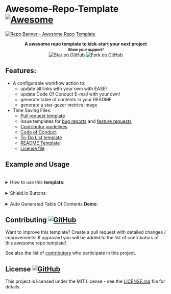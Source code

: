 # Awesome-Repo-Template [![Awesome](https://awesome.re/badge.svg)](https://github.com/MarketingPipeline/Awesome-Repo-Template/)

<a href="https://github.com/MarketingPipeline/Awesome-Repo-Template/">
<img height=350 alt="Repo Banner - Awesome Repo Template" src="https://capsule-render.vercel.app/api?type=waving&color=c4a2bd&height=300&section=header&text=Awesome Repo Template&fontSize=70&fontColor=ffffff&animation=fadeIn&fontAlignY=38&desc=Easily setup your next repo!&descAlignY=60&descAlign=50"></img></a>

<p align="center">
  <b>A awesome repo template to kick-start your next project</b>

  <br>
  <small> <b><i>Show your support!</i> </b></small>
  <br>
   <a href="https://github.com/MarketingPipeline/Awesome-Repo-Template">
    <img title="Star on GitHub" src="https://img.shields.io/github/stars/MarketingPipeline/Awesome-Repo-Template.svg?style=social&label=Star">
  </a>
  <a href="https://github.com/MarketingPipeline/Awesome-Repo-Template/fork">
    <img title="Fork on GitHub" src="https://img.shields.io/github/forks/MarketingPipeline/Awesome-Repo-Template.svg?style=social&label=Fork">
  </a>
   </p>  


## Features:

- A configurable workflow action to:  
  - update all links with your own with EASE!
  - update Code Of Conduct E-mail with your own!
  - generate table of contents in your README
  - generate a star-gazer metrics image
- Time Saving Files:
  - [Pull request template](.github/pull_request_template.md)
  - Issue templates for [bug reports](.github/ISSUE_TEMPLATE/bug_report.md) and
    [feature requests](.github/ISSUE_TEMPLATE/feature_request.md)
  - [Contributor guidelines](CONTRIBUTING.md)
  - [Code of Conduct](CODE_OF_CONDUCT.md)
  - [To-Do List template](.github/TO_DO.md)
  - [README Template](README.md)
  - [License file](LICENSE) 




## Example and Usage




	
 <br>
<details><summary>How to use this <b>template</b>:</summary>
 <br>		
 
 To run any of these tasks you MUST be in the <b>Actions section</b>
 
 <details><summary>How to find the <a href="https://github.com/MarketingPip/Awesome-Repo-Template/actions"><b>Action</b></a></summary>
 
<a href="https://github.com/MarketingPip/Awesome-Repo-Template/actions"> ![image](https://user-images.githubusercontent.com/86180097/177446180-b71e50d1-df9d-4ef8-8d78-91184702cff0.png) </a>

</details>	

<br>	 
<br>	 
	
<details><summary>How to replace all <b>links</b> with your own:</summary>
<br>	
	
Edit the [repo_config.json](.github/py_repo_tools/repo_config.json) file & set the value for "REPLACE_TEXT_WITH" - to your username & repo name like the following example 

       MyUserName/My-Repo-Name

And run the Repo Generator in Actions - set "Update all links" to <code>checked</code>
 <br>	 <br>	 <br>	 <br>	 <br>	 <br>	 <br>	 <br>	 <br>	
</details>

<br>	 
<br>	 
	
<details><summary>How to replace <b>e-mail</b> in <a href="CODE_OF_CONDUCT.md">Code of Conduct</a> with your own:</summary>
<br>	
	
Edit the [repo_config.json](.github/py_repo_tools/repo_config.json) file & set the value for "CODE_OF_CONDUCT_EMAIL" - to your e-mail address like the following example. 

       hello_world@github.com

And run the Repo Generator in Actions- set "Update Code Of Conduct Info" to <code>checked</code>
 <br>	 <br>	 <br>	 <br>	 <br>	 <br>	 <br>	 <br>	 <br>	
</details>
 <br>		
 
	
<br>	 
<br>	 
	
<details><summary>How to generate <b>Table Of Contents</b>:</summary>
<br>	
To generate tables of contents automatically use anywhere in your README.md file a comment like so

   
&lt;!-- toc -->

&lt;!-- tocstop -->


And when running the Repo Generator in Actions - set "Generate Table Of Contents" to <code>checked</code>


<b><i>WARNING:</i></b> Only 1 table of contents can be generated in a README - if you use more than one you WILL face problems. 
 <br>	 <br>	 <br>	 <br>	 <br>	 <br>	 <br>	 <br>	 <br>	
</details>


 <br>		
 
	
<br>	 
<br>	 
	
<details><summary>How to Generate a <b>Metrics Image</b>:</summary>
<br>	
 
Create a Personal Access Token & create a repo secret called "METRICS_TOKEN" & when running the Repo Generator - set "Generate Metrics Image File" to <code>checked</code> 

You will have an image generated that looks like this!

<img src="stargazers-metrics.svg"></img>

It will be placed in the main repo under the filename <code>stargazers-metrics.svg</code> 

<i>Note:</i> if someone knows how to change this please make a pull request with the image placed to .github folder!


 <br>	 <br>	 <br>	 <br>	 <br>	 <br>	 <br>	 <br>	 <br>	
</details>


<br>	 <br>	 <br>	 <br>	 <br>	 <br>	 <br>	 <br>	 <br>		
</details>
	
<br>	 
	
<details><summary>Shield.io Buttons:</summary>
<br>

<!--Copy & paste whatever buttons you need!-->

_Repo metadata_

	
[![Github license](https://img.shields.io/github/license/MarketingPipeline/Awesome-Repo-Template.svg "Github license")](https://github.com/MarketingPipeline/Awesome-Repo-Template/blob/master/LICENSE)
[![Open issues](https://img.shields.io/github/issues/MarketingPipeline/Awesome-Repo-Template.svg "Open issues")](https://github.com/MarketingPipeline/Awesome-Repo-Template/issues)
[![Closed issues](https://img.shields.io/github/issues-closed/MarketingPipeline/Awesome-Repo-Template.svg "Closed issues")](https://github.com/MarketingPipeline/Awesome-Repo-Template/issues?utf8=✓&q=is%3Aissue+is%3Aclosed)
[![Open Pull Requests](https://img.shields.io/github/issues-pr/MarketingPipeline/Awesome-Repo-Template.svg "Open Pull Requests")](https://github.com/MarketingPipeline/Awesome-Repo-Template/pulls)
[![Closed Pull Requests](https://img.shields.io/github/issues-pr-closed/MarketingPipeline/Awesome-Repo-Template.svg "Closed Pull Requests")](https://github.com/MarketingPipeline/Awesome-Repo-Template/pulls?utf8=✓&q=is%3Apr+is%3Aclosed)
[![Commit activity](https://img.shields.io/github/commit-activity/m/MarketingPipeline/Awesome-Repo-Template.svg "Commit activity")](https://github.com/MarketingPipeline/Awesome-Repo-Template/graphs/commit-activity)
[![GitHub contributors](https://img.shields.io/github/contributors/MarketingPipeline/Awesome-Repo-Template.svg "Github contributors")](https://github.com/MarketingPipeline/Awesome-Repo-Template/graphs/contributors)
[![Last commit](https://img.shields.io/github/last-commit/MarketingPipeline/Awesome-Repo-Template.svg "Last commit")](https://github.com/MarketingPipeline/Awesome-Repo-Template/commits/master)
[![GitHub tag](https://img.shields.io/github/tag/MarketingPip/Awesome-Repo-Template?include_prereleases=&sort=semver&color=blue)](https://github.com/MarketingPip/Awesome-Repo-Template/releases/)



_Social buttons_

[![MarketingPip - Awesome-Repo-Template](https://img.shields.io/static/v1?label=MarketingPip&message=Awesome-Repo-Template&color=blue&logo=github)](https://github.com/MarketingPip/Awesome-Repo-Template "Go to GitHub repo")
[![stars - Awesome-Repo-Template](https://img.shields.io/github/stars/MarketingPip/Awesome-Repo-Template?style=social)](https://github.com/MarketingPip/Awesome-Repo-Template)
[![forks - Awesome-Repo-Template](https://img.shields.io/github/forks/MarketingPip/Awesome-Repo-Template?style=social)](https://github.com/MarketingPip/Awesome-Repo-Template)



_Call-to-Action buttons_



[![Use this template](https://img.shields.io/badge/Generate-Use_this_template-2ea44f?style=for-the-badge)](https://github.com/MarketingPip/Awesome-Repo-Template/generate)

[![View site - GH Pages](https://img.shields.io/badge/View_site-GH_Pages-2ea44f?style=for-the-badge)](https://marketingpip.github.io/Awesome-Repo-Template/)


_Documentation button_


[![view - Documentation](https://img.shields.io/badge/view-Documentation-blue?style=for-the-badge)](/README.MD "Go to project documentation")


_Custom button_

<img alt="Custom Shield.io Button" src="https://img.shields.io/badge/Custom-Button-blue.svg?style=flat-square"></img>	


<br>	 <br>	 <br>	 <br>	 <br>	 <br>	 <br>	 <br>	 <br>	
</details>
	
<br>	 
	 

<details><summary>Auto Generated Table Of Contents <b> Demo</b>:</summary>
<br>
<!------- Table Of Contents Will Auto Generate In Side Of Here ---- >

<!-- toc -->

- [Features:](#features)
- [Example and Usage](#example-and-usage)
- [Contributing ![GitHub](https://img.shields.io/github/contributors/MarketingPipeline/Awesome-Repo-Template)](#contributing-githubhttpsimgshieldsiogithubcontributorsmarketingpipelineawesome-repo-template)
- [License ![GitHub](https://img.shields.io/github/license/MarketingPipeline/Awesome-Repo-Template)](#license-githubhttpsimgshieldsiogithublicensemarketingpipelineawesome-repo-template)

<!-- tocstop -->

</details>









## Contributing <a href="https://github.com/MarketingPipeline/Awesome-Repo-Template/graphs/contributors"> ![GitHub](https://img.shields.io/github/contributors/MarketingPipeline/Awesome-Repo-Template) </a>

Want to improve this template? Create a pull request with detailed changes / improvements! If approved you will be added to the list of contributors of this awesome repo template!

See also the list of
[contributors](https://github.com/MarketingPipeline/Awesome-Repo-Template/graphs/contributors) who
participate in this project.

## License <a href="LICENSE"> ![GitHub](https://img.shields.io/github/license/MarketingPipeline/Awesome-Repo-Template) </a>

This project is licensed under the MIT License - see the
[LICENSE.md](https://github.com/MarketingPipeline/Awesome-Repo-Template/blob/main/LICENSE) file for
details.




